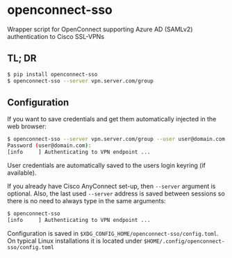 # openconnect-sso
Wrapper script for OpenConnect supporting Azure AD (SAMLv2) authentication
to Cisco SSL-VPNs

## TL; DR
```bash
$ pip install openconnect-sso
$ openconnect-sso --server vpn.server.com/group
```

## Configuration
If you want to save credentials and get them automatically
injected in the web browser:
```bash
$ openconnect-sso --server vpn.server.com/group --user user@domain.com
Password (user@domain.com):
[info     ] Authenticating to VPN endpoint ...
```

User credentials are automatically saved to the users login keyring (if available).

If you already have Cisco AnyConnect set-up, then `--server` argument is optional.
Also, the last used `--server` address is saved between sessions so there is no need
to always type in the same arguments:

```bash
$ openconnect-sso
[info     ] Authenticating to VPN endpoint ...
```

Configuration is saved in `$XDG_CONFIG_HOME/openconnect-sso/config.toml`. On typical
Linux installations it is located under `$HOME/.config/openconnect-sso/config.toml`
